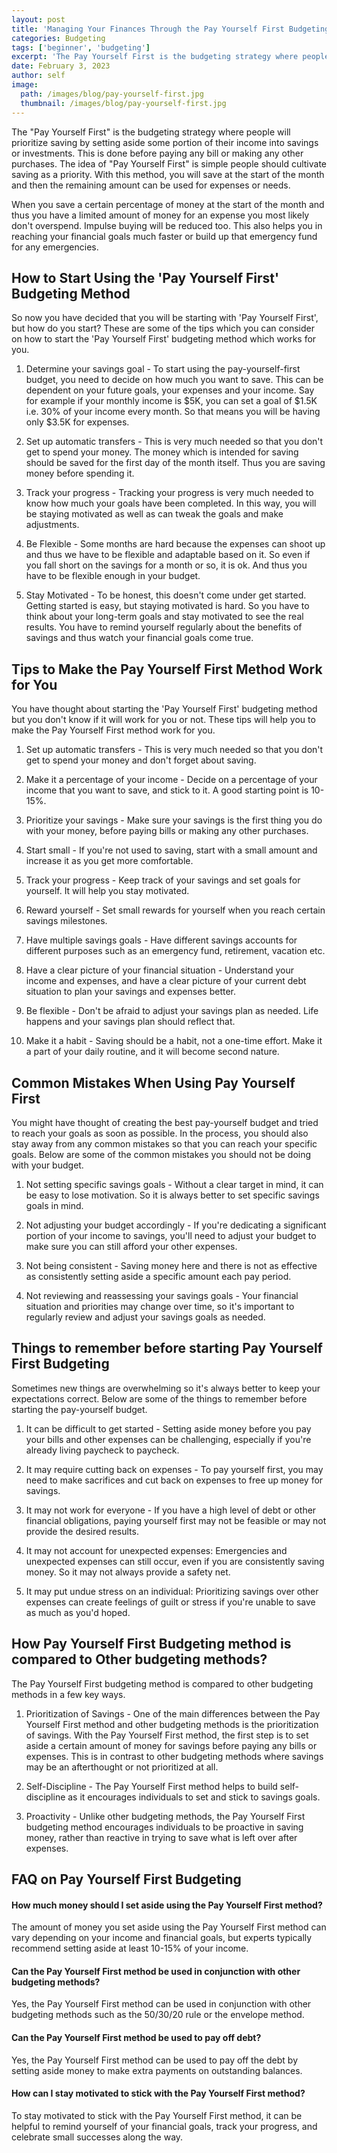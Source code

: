 ```yaml
---
layout: post
title: 'Managing Your Finances Through the Pay Yourself First Budgeting Method'
categories: Budgeting
tags: ['beginner', 'budgeting']
excerpt: 'The Pay Yourself First is the budgeting strategy where people will prioritize saving by setting aside some portion of their income into savings or investments.'
date: February 3, 2023
author: self
image:
  path: /images/blog/pay-yourself-first.jpg
  thumbnail: /images/blog/pay-yourself-first.jpg
---
```


The "Pay Yourself First" is the budgeting strategy where people will prioritize saving by setting aside some portion of their income into savings or investments. This is done before paying any bill or making any other purchases. The idea of "Pay Yourself First" is simple people should cultivate saving as a priority. With this method, you will save at the start of the month and then the remaining amount can be used for expenses or needs. 

When you save a certain percentage of money at the start of the month and thus you have a limited amount of money for an expense you most likely don't overspend. Impulse buying will be reduced too. This also helps you in reaching your financial goals much faster or build up that emergency fund for any emergencies. 

## How to Start Using the 'Pay Yourself First' Budgeting Method

So now you have decided that you will be starting with 'Pay Yourself First', but how do you start? These are some of the tips which you can consider on how to start the 'Pay Yourself First' budgeting method which works for you.

1.  Determine your savings goal - To start using the pay-yourself-first budget, you need to decide on how much you want to save. This can be dependent on your future goals, your expenses and your income. Say for example if your monthly income is $5K, you can set a goal of $1.5K i.e. 30% of your income every month. So that means you will be having only $3.5K for expenses.

2. Set up automatic transfers - This is very much needed so that you don't get to spend your money. The money which is intended for saving should be saved for the first day of the month itself. Thus you are saving money before spending it.

3.  Track your progress - Tracking your progress is very much needed to know how much your goals have been completed. In this way, you will be staying motivated as well as can tweak the goals and make adjustments. 
    
4. Be Flexible - Some months are hard because the expenses can shoot up and thus we have to be flexible and adaptable based on it. So even if you fall short on the savings for a month or so, it is ok. And thus you have to be flexible enough in your budget.

5. Stay Motivated - To be honest, this doesn't come under get started. Getting started is easy, but staying motivated is hard. So you have to think about your long-term goals and stay motivated to see the real results. You have to remind yourself regularly about the benefits of savings and thus watch your financial goals come true.

## Tips to Make the Pay Yourself First Method Work for You

You have thought about starting the 'Pay Yourself First' budgeting method but you don't know if it will work for you or not. These tips will help you to make the Pay Yourself First method work for you.

1.  Set up automatic transfers - This is very much needed so that you don't get to spend your money and don't forget about saving.
    
2.  Make it a percentage of your income -  Decide on a percentage of your income that you want to save, and stick to it. A good starting point is 10-15%.
    
3.  Prioritize your savings - Make sure your savings is the first thing you do with your money, before paying bills or making any other purchases.
    
4.  Start small - If you're not used to saving, start with a small amount and increase it as you get more comfortable.
    
5.  Track your progress - Keep track of your savings and set goals for yourself. It will help you stay motivated.
    
6.  Reward yourself - Set small rewards for yourself when you reach certain savings milestones.
    
7.  Have multiple savings goals - Have different savings accounts for different purposes such as an emergency fund, retirement, vacation etc.
    
8.  Have a clear picture of your financial situation - Understand your income and expenses, and have a clear picture of your current debt situation to plan your savings and expenses better.
    
9.  Be flexible - Don't be afraid to adjust your savings plan as needed. Life happens and your savings plan should reflect that.
    
10.  Make it a habit - Saving should be a habit, not a one-time effort. Make it a part of your daily routine, and it will become second nature.

## Common Mistakes When Using Pay Yourself First

You might have thought of creating the best pay-yourself budget and tried to reach your goals as soon as possible. In the process, you should also stay away from any common mistakes so that you can reach your specific goals. Below are some of the common mistakes you should not be doing with your budget.

1. Not setting specific savings goals - Without a clear target in mind, it can be easy to lose motivation. So it is always better to set specific savings goals in mind.
    
2.  Not adjusting your budget accordingly - If you're dedicating a significant portion of your income to savings, you'll need to adjust your budget to make sure you can still afford your other expenses.
    
3.  Not being consistent - Saving money here and there is not as effective as consistently setting aside a specific amount each pay period.
    
4.  Not reviewing and reassessing your savings goals - Your financial situation and priorities may change over time, so it's important to regularly review and adjust your savings goals as needed.

## Things to remember before starting Pay Yourself First Budgeting

Sometimes new things are overwhelming so it's always better to keep your expectations correct. Below are some of the things to remember before starting the pay-yourself budget.

1.  It can be difficult to get started - Setting aside money before you pay your bills and other expenses can be challenging, especially if you're already living paycheck to paycheck.
    
2.  It may require cutting back on expenses - To pay yourself first, you may need to make sacrifices and cut back on expenses to free up money for savings.
    
3.  It may not work for everyone - If you have a high level of debt or other financial obligations, paying yourself first may not be feasible or may not provide the desired results.
    
4.  It may not account for unexpected expenses: Emergencies and unexpected expenses can still occur, even if you are consistently saving money. So it may not always provide a safety net.
    
5.  It may put undue stress on an individual: Prioritizing savings over other expenses can create feelings of guilt or stress if you're unable to save as much as you'd hoped.

## How Pay Yourself First Budgeting method is compared to Other budgeting methods?

The Pay Yourself First budgeting method is compared to other budgeting methods in a few key ways.

1.  Prioritization of Savings - One of the main differences between the Pay Yourself First method and other budgeting methods is the prioritization of savings. With the Pay Yourself First method, the first step is to set aside a certain amount of money for savings before paying any bills or expenses. This is in contrast to other budgeting methods where savings may be an afterthought or not prioritized at all.

2.  Self-Discipline - The Pay Yourself First method helps to build self-discipline as it encourages individuals to set and stick to savings goals.

3.  Proactivity - Unlike other budgeting methods, the Pay Yourself First budgeting method encourages individuals to be proactive in saving money, rather than reactive in trying to save what is left over after expenses. 

## FAQ on Pay Yourself First Budgeting

#### How much money should I set aside using the Pay Yourself First method?

The amount of money you set aside using the Pay Yourself First method can vary depending on your income and financial goals, but experts typically recommend setting aside at least 10-15% of your income.

#### Can the Pay Yourself First method be used in conjunction with other budgeting methods?

Yes, the Pay Yourself First method can be used in conjunction with other budgeting methods such as the 50/30/20 rule or the envelope method.

#### Can the Pay Yourself First method be used to pay off debt?

Yes, the Pay Yourself First method can be used to pay off the debt by setting aside money to make extra payments on outstanding balances.

#### How can I stay motivated to stick with the Pay Yourself First method?

To stay motivated to stick with the Pay Yourself First method, it can be helpful to remind yourself of your financial goals, track your progress, and celebrate small successes along the way.
